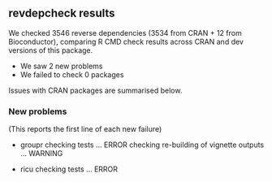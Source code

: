 ## revdepcheck results

We checked 3546 reverse dependencies (3534 from CRAN + 12 from Bioconductor), comparing R CMD check results across CRAN and dev versions of this package.

 * We saw 2 new problems
 * We failed to check 0 packages

Issues with CRAN packages are summarised below.

### New problems
(This reports the first line of each new failure)

* groupr
  checking tests ... ERROR
  checking re-building of vignette outputs ... WARNING

* ricu
  checking tests ... ERROR

